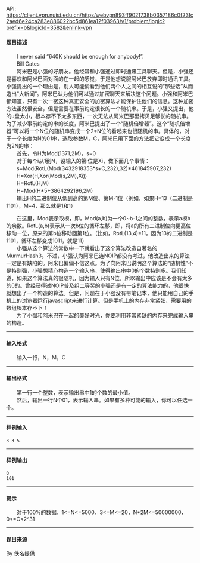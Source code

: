 API: https://client.vpn.nuist.edu.cn/https/webvpn893ff9021738b0357186c0f23fc2aed6e24ca283e886022bc5d861ea12f03963/v1/problem/logic?prefix=b&logicId=3582&enlink-vpn

#### 题目描述

　　I never said “640K should be enough for anybody!”.  
　　Bill Gates  
　　阿米巴是小强的好朋友。他经常和小强通过即时通讯工具聊天。但是，小强还是喜欢和阿米巴面对面的在一起的感觉，于是他想说服阿米巴放弃即时通讯工具。小强提出的一个理由是，别人可能偷看到他们两个人之间的相互说的“那些话”从而造出“大新闻”。阿米巴认为他们可以通过加密聊天来解决这个问题。小强和阿米巴都知道，只有一次一密这种真正安全的加密算法才能保护住他们的信息。这种加密方法虽然很安全，但是需要在事前约定很长的一个随机串。于是，小强又提出，他的u盘太小，根本存不下太多东西，一次无法从阿米巴那里拷贝足够长的随机串。为了减少事前约定的串的长度，阿米巴提出了一个“随机倍增器”。这个“随机倍增器”可以将一个N位的随机串变成一个2\*N位的看起来也很随机的串。具体的，对于一个长度为N的01串，选取参数M，C，阿米巴用下面的方法把它变成一个长度为2N的串：  
　　首先，令H为Mod(1371,2M)，s=0  
　　对于每个i从1到N，设输入的第i位是Xi，做下面几个事情：  
　　s=Mod(RotL(Mod(3432918353\*s+C,232),32)\*461845907,232)  
　　H=Xor(H,Xor(Mod(s,2M),Xi))  
　　H=RotL(H,M)  
　　H=Mod(H\*5+3864292196,2M)  
　　输出H的二进制位从低到高的第M位、第M-1位（例如，如果H=13（二进制是1101），M=4，那么就是1和1）

　　在这里，Mod表示取模，即，Mod(a,b)为一个0~b-1之间的整数，表示a模b的余数。RotL(a,b)表示从一次b位的循环左移，即，将a的所有二进制位向更高位移动一位，原来的第b位移动回第1位。（比如，RotL(13,4)=11，因为13的二进制是1101，循环左移变成1011，就是11）  
　　小强从这个算法的常数中一下就看出了这个算法改造自著名的MurmurHash3。不过，小强认为阿米巴连NOIP都没有考过，他改造出来的算法一定是有缺陷的。阿米巴偏偏不信这点。为了向阿米巴说明这个算法的“随机性”不是特别强，小强想精心构造一个输入串，使得输出串中0的个数特别多。我们知道，如果这个算法真的很随机，因为输入只有N位，所以输出中应该是不会有太多的0的。曾经获得过NOIP普及组二等奖的小强还是有一定的算法能力的，他很快就想出了一个构造的算法。但是，问题在于小强没有带笔记本，他只能用自己的手机上的浏览器运行javascript来进行计算。但是手机上的内存非常紧张，需要用的数组根本存不下！  
　　为了小强和阿米巴在一起的美好时光，你要利用非常紧缺的内存来完成输入串的构造。  

---

#### 输入格式

　　输入一行，N，M，C  

---

#### 输出格式

　　第一行一个整数，表示输出串中1的个数的最小值。  
　　然后，输出一行N个01，表示输入串。如果有多种可能的输入，你可以任选一个。  

---

#### 样例输入
```
3 3 5

```

---

#### 样例输出
```
0
101

```

---

#### 提示

　　对于100%的数据，1<=N<=5000，3<=M<=20，N\*2M<=50000000，0<=C<2^31

---

#### 题目来源

By 佚名提供